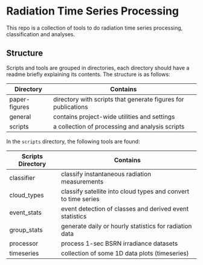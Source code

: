 # Radiation Time Series Processing

This repo is a collection of tools to do radiation time series processing, classification and analyses.

## Structure

Scripts and tools are grouped in directories, each directory should have a readme briefly explaining its contents.
The structure is as follows:

| Directory     | Contains                                                      |
|---------------|---------------------------------------------------------------|
| paper-figures | directory with scripts that generate figures for publications |
| general       | contains project-wide utilities and settings                  |
| scripts       | a collection of processing and analysis scripts               |

In the `scripts` directory, the following tools are found:

| Scripts Directory | Contains                                                       |
|-------------------|----------------------------------------------------------------|
| classifier        | classify instantaneous radiation measurements                  |
| cloud_types       | classify satellite into cloud types and convert to time series |
| event_stats       | event detection of classes and derived event statistics        |
| group_stats       | generate daily or hourly statistics for radiation data         |
| processor         | process 1-sec BSRN irradiance datasets                         |
| timeseries        | collection of some 1D data plots (timeseries)                  |
